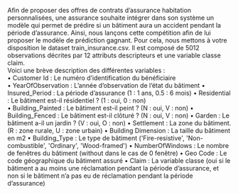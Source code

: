 Afin de proposer des offres de contrats d’assurance habitation personnalisées, une assurance souhaite 
intégrer dans son système un modèle qui permet de prédire si un bâtiment aura un accident pendant la 
période d’assurance. Ainsi, nous lançons cette compétition afin de lui proposer le modèle de prédiction 
gagnant. Pour cela, nous mettons à votre disposition le dataset train_insurance.csv. Il est 
composé de 5012 observations décrites par 12 attributs descripteurs et une variable classe claim.   
Voici une brève description des différentes variables :  
• Customer Id : Le numéro d’identification du bénéficiaire  
• YearOfObservation : L’année d’observation de l’état du bâtiment 
• Insured_Period : La période d’assurance (1 : 1 ans, 0.5 : 6 mois) 
• Residential : Le bâtiment est-il résidentiel ? (1 : oui, 0 : non)  
• Building_Painted : Le bâtiment est-il peint ? (N : oui, V : non) 
• Building_Fenced : Le bâtiment est-il clôturé ? (N : oui, V : non) 
• Garden : Le bâtiment a-il un jardin ? (V : oui, O : non) 
• Settlement : La zone du bâtiment. (R : zone rurale, U : zone urbain) 
• Building Dimension : La taille du bâtiment en m2 
• Building_Type : Le type de bâtiment ('Fire-resistive', 'Non-combustible', 
'Ordinary', 'Wood-framed') 
• NumberOfWindows : Le nombre de fenêtres du bâtiment (without dans le cas de 0 fenêtre) 
• Geo Code : Le code géographique du bâtiment assuré 
• Claim : La variable classe (oui si le bâtiment a au moins une réclamation pendant la période 
d’assurance, et non si le bâtiment n’a pas eu de réclamation pendant la période d’assurance) 
